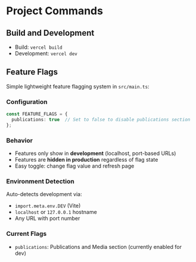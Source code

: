 # Project Commands

## Build and Development
- Build: `vercel build`
- Development: `vercel dev`

## Feature Flags
Simple lightweight feature flagging system in `src/main.ts`:

### Configuration
```typescript
const FEATURE_FLAGS = {
  publications: true  // Set to false to disable publications section
};
```

### Behavior
- Features only show in **development** (localhost, port-based URLs)
- Features are **hidden in production** regardless of flag state
- Easy toggle: change flag value and refresh page

### Environment Detection
Auto-detects development via:
- `import.meta.env.DEV` (Vite)
- `localhost` or `127.0.0.1` hostname
- Any URL with port number

### Current Flags
- `publications`: Publications and Media section (currently enabled for dev)